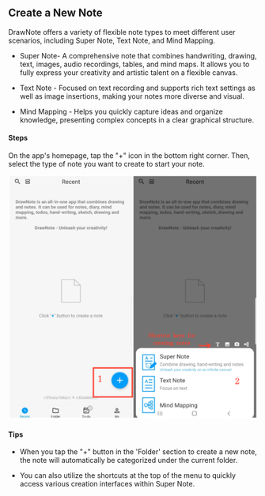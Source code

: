 Create a New Note
---
DrawNote offers a variety of flexible note types to meet different user scenarios, including Super Note, Text Note, and Mind Mapping.

- Super Note- A comprehensive note that combines handwriting, drawing, text, images, audio recordings, tables, and mind maps. It allows you to fully express your creativity and artistic talent on a flexible canvas.


- Text Note - Focused on text recording and supports rich text settings as well as image insertions, making your notes more diverse and visual.


- Mind Mapping - Helps you quickly capture ideas and organize knowledge, presenting complex concepts in a clear graphical structure.

#### Steps

On the app's homepage, tap the "+" icon in the bottom right corner. Then, select the type of note you want to create to start your note.

![Create a New Note](imgs/new_note1.png)

#### Tips

- When you tap the "+" button in the 'Folder' section to create a new note, the note will automatically be categorized under the current folder.

- You can also utilize the shortcuts at the top of the menu to quickly access various creation interfaces within Super Note.
